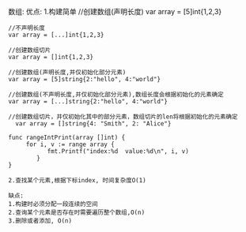 数组:
  优点:
  1.构建简单
    //创建数组(声明长度)
    var array = [5]int{1,2,3}

    //不声明长度
    var array = [...]int{1,2,3}

    //创建数组切片
    var array = []int{1,2,3}

    //创建数组(声明长度,并仅初始化部分元素)
    var array = [5]string{2:"hello", 4:"world"}

    //创建数组(不声明长度,并仅初始化部分元素),数组长度会根据初始化的元素确定
    var array = [...]string{2:"hello", 4:"world"}

    //创建数组切片，并仅初始化其中的部分元素，数组切片的len将根据初始化的元素确定
	  var array = []string{4: "Smith", 2: "Alice"}

    func rangeIntPrint(array []int) {
	     for i, v := range array {
		       fmt.Printf("index:%d  value:%d\n", i, v)
	        }
    }

    2.查找某个元素,根据下标index, 时间复杂度O(1)

    缺点:
    1.构建时必须分配一段连续的空间
    2.查询某个元素是否存在时需要遍历整个数组,O(n)
    3.删除或者添加, O(n)
    
